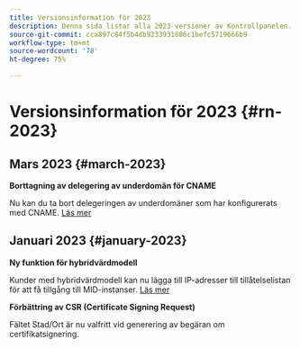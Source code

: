 ```yaml
---
title: Versionsinformation för 2023
description: Denna sida listar alla 2023-versioner av Kontrollpanelen.
source-git-commit: cca897c84f5b4db9233931086c1befc5719666b9
workflow-type: tm+mt
source-wordcount: '78'
ht-degree: 75%

---
```


# Versionsinformation för 2023 {#rn-2023}

## Mars 2023 {#march-2023}

**Borttagning av delegering av underdomän för CNAME**

Nu kan du ta bort delegeringen av underdomäner som har konfigurerats med CNAME. [Läs mer](../subdomains-certificates/using/remove-delegated-subdomains.md)

## Januari 2023 {#january-2023}

**Ny funktion för hybridvärdmodell**

Kunder med hybridvärdmodell kan nu lägga till IP-adresser till tillåtelselistan för att få tillgång till MID-instanser. [Läs mer](../instances-settings/using/ip-allow-listing-instance-access.md)

**Förbättring av CSR (Certificate Signing Request)**

Fältet Stad/Ort är nu valfritt vid generering av begäran om certifikatsignering.
